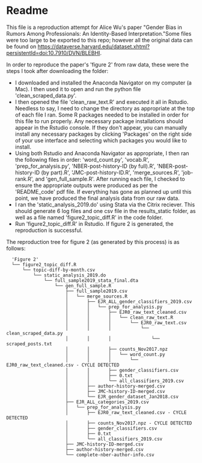 # Readme

This file is a reproduction attempt for Alice Wu's paper "Gender Bias in Rumors Among Professionals: An Identity-Based Interpretation."Some files were too large to be exported to this repo; however all the original data can be found on https://dataverse.harvard.edu/dataset.xhtml?persistentId=doi:10.7910/DVN/BLEBHI.  

In order to reproduce the paper's 'figure 2' from raw data, these were the steps I took after downloading the folder:
- I downloaded and installed the Anaconda Navigator on my computer (a Mac). I then used it to open and run the python file 'clean_scraped_data.py'. 
- I then opened the file 'clean_raw_text.R' and executed it all in Rstudio. Needless to say, I need to change the directory as appropriate at the top of each file I ran. Some R packages needed to be installed in order for this file to run properly. Any necessary package installations should appear in the Rstudio console. If they don't appear, you can manually install any necessary packages by clicking 'Packages' on the right side of your use interface and selecting which packages you would like to install.
- Using both Rstudio and Anaconda Navigator as appropriate, I then ran the following files in order: 'word_count.py', 'vocab.R', 'prep_for_analysis.py', 'NBER-post-history-ID (by full).R', 'NBER-post-history-ID (by part).R', 'JMC-post-history-ID.R', 'merge_sources.R', 'job-rank.R', and 'gen_full_sample.R'. After running each file, I checked to ensure the appropriate outputs were produced as per the 'README_code' pdf file. If everything has gone as planned up until this point, we have produced the final analysis data from our raw data.
- I ran the 'static_analysis_2019.do' using Stata via the Citrix reciever. This should generate 6 log files and one csv file in the results_static folder, as well as a file named 'figure2_topic_diff.R' in the code folder.
- Run 'figure2_topic_diff.R' in Rstudio. If figure 2 is generated, the reproduction is successful.

The reproduction tree for figure 2 (as generated by this process) is as follows:
```
  'Figure 2'
  └── figure2_topic_diff.R
      └── topic-diff-by-month.csv
          └── static_analysis_2019.do
              └── full_sample2019_stata_final.dta
                  └── gen_full_sample.R
                      ├── full_sample2019.csv
                      │   └── merge_sources.R
                      │       ├── EJR_ALL_gender_classifiers_2019.csv
                      │       │   └── prep_for_analysis.py
                      │       │       ├── EJR0_raw_text_cleaned.csv
                      │       │       │   └── clean_raw_text.R
                      │       │       │       └── EJR0_raw_text.csv
                      │       │       │           └── clean_scraped_data.py
                      │       │       │               └── scraped_posts.txt
                      │       │       ├── counts_Nov2017.npz
                      │       │       │   └── word_count.py
                      │       │       │       └── EJR0_raw_text_cleaned.csv - CYCLE DETECTED
                      │       │       ├── gender_classifiers.csv
                      │       │       ├── 0.txt
                      │       │       └── all_classifiers_2019.csv
                      │       ├── author-history-merged.csv
                      │       ├── JMC-history-ID-merged.csv
                      │       └── EJR_gender_dataset_Jan2018.csv
                      ├── EJR_ALL_categories_2019.csv
                      │   └── prep_for_analysis.py
                      │       ├── EJR0_raw_text_cleaned.csv - CYCLE DETECTED
                      │       ├── counts_Nov2017.npz - CYCLE DETECTED
                      │       ├── gender_classifiers.csv
                      │       ├── 0.txt
                      │       └── all_classifiers_2019.csv
                      ├── JMC-history-ID-merged.csv
                      ├── author-history-merged.csv
                      └── complete-nber-author-info.csv
```